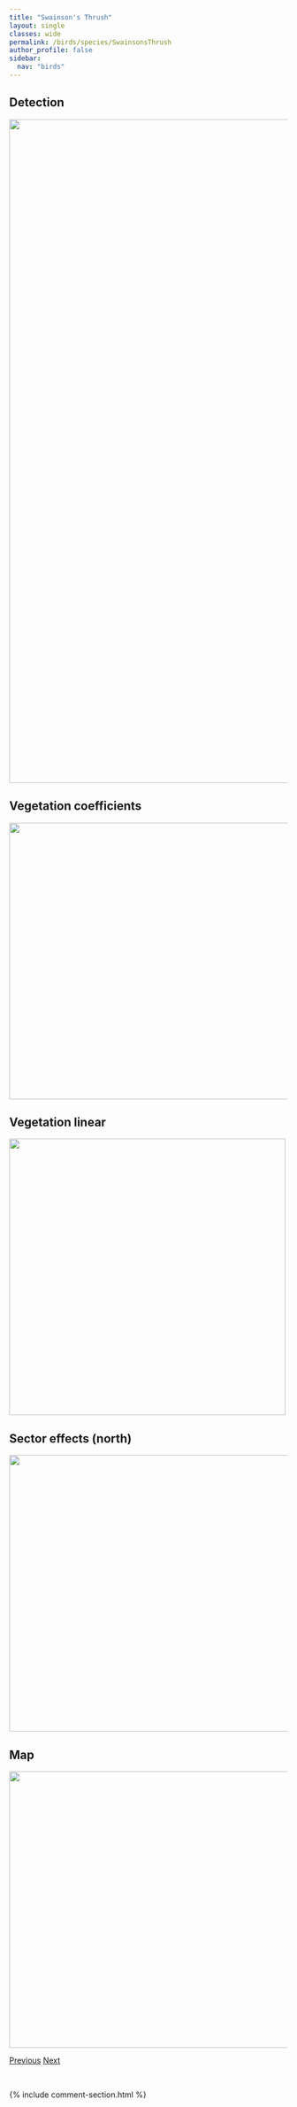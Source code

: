 ```yaml
---
title: "Swainson's Thrush"
layout: single
classes: wide
permalink: /birds/species/SwainsonsThrush
author_profile: false
sidebar:
  nav: "birds"
---
```


<h2>Detection</h2>

<a href="https://drive.google.com/uc?export=view&id=1HOgOmy6Sa_ham_Og6gZ2QyTg5QYPYyV2">
<img src="https://drive.google.com/uc?export=view&id=1HOgOmy6Sa_ham_Og6gZ2QyTg5QYPYyV2" height = "1200" width = "800">
</a>

<h2>Vegetation coefficients</h2>

<a href="https://drive.google.com/uc?export=view&id=1AFHQJtoz-gfF-DeJdkE5h9t4igUVUZ57">
<img src="https://drive.google.com/uc?export=view&id=1AFHQJtoz-gfF-DeJdkE5h9t4igUVUZ57" height = "500" width = "1000">
</a>

<h2>Vegetation linear</h2>

<a href="https://drive.google.com/uc?export=view&id=1Z6Vl_0iahM6e7YCGscAyS8XL9CeKQKec">
<img src="https://drive.google.com/uc?export=view&id=1Z6Vl_0iahM6e7YCGscAyS8XL9CeKQKec" height = "500" width = "500">
</a>

<h2>Sector effects (north)</h2>

<a href="https://drive.google.com/uc?export=view&id=1ua6KvVT9wrTBa6Jl9e6gqq2BlY1TNTvV">
<img src="https://drive.google.com/uc?export=view&id=1ua6KvVT9wrTBa6Jl9e6gqq2BlY1TNTvV" height = "500" width = "1000">
</a>

<h2>Map</h2>

<a href="https://drive.google.com/uc?export=view&id=1iCHEBikoWq7H3zY4Id_Jgs5m1GvQDhzO">
<img src="https://drive.google.com/uc?export=view&id=1iCHEBikoWq7H3zY4Id_Jgs5m1GvQDhzO" height = "500" width = "1500">
</a>

<a href="/birds/species/SwampSparrow/" class="pagination--pager" title="Swamp Sparrow">Previous</a> <a href="/birds/species/TennesseeWarbler/" class="pagination--pager" title="Tennessee Warbler">Next</a>

<p>&nbsp;</p>

{% include comment-section.html %}
